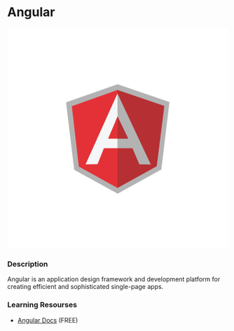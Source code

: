 # Angular
![Angular!](angular.png "Angular")

### Description
Angular is an application design framework and development platform for creating efficient and sophisticated single-page apps.

### Learning Resourses
- [Angular Docs](https://angular.io/tutorial) (FREE)